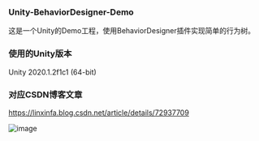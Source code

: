 ### Unity-BehaviorDesigner-Demo
这是一个Unity的Demo工程，使用BehaviorDesigner插件实现简单的行为树。
### 使用的Unity版本
Unity 2020.1.2f1c1 (64-bit)
### 对应CSDN博客文章
https://linxinfa.blog.csdn.net/article/details/72937709

![image](https://github.com/linxinfa/Unity-BehaviorDesigner-Demo/blob/master/screenshot/Snipaste_2020-09-08_11-31-06.png "Optional title")

